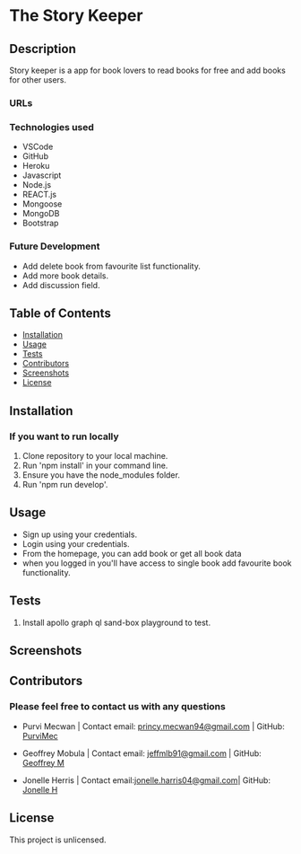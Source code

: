 # The Story Keeper
## Description
Story keeper is a app for book lovers to read books for free and add books for other users. 

### URLs

### Technologies used
* VSCode
* GitHub
* Heroku
* Javascript
* Node.js
* REACT.js
* Mongoose
* MongoDB
* Bootstrap

### Future Development
* Add delete book from favourite list functionality.
* Add more book details.
* Add discussion field.

## Table of Contents
* [Installation](#installation)
* [Usage](#usage)
* [Tests](#tests)
* [Contributors](#contributors)
* [Screenshots](#screenshots)
* [License](#license)

## Installation
### If you want to run locally
1. Clone repository to your local machine.
2. Run 'npm install' in your command line.  
3. Ensure you have the node_modules folder.
4. Run 'npm run develop'.

## Usage
* Sign up using your credentials.
* Login using your credentials. 
* From the homepage, you can add book or get all book data
* when you logged in you'll have access to single book add favourite book functionality.

## Tests
1. Install apollo graph ql sand-box playground to test.

## Screenshots


## Contributors
### Please feel free to contact us with any questions
* Purvi Mecwan | 
  Contact email: princy.mecwan94@gmail.com |
  GitHub: [PurviMec](https://github.com/PurviMec) 
  
* Geoffrey Mobula | 
  Contact email: jeffmlb91@gmail.com |
  GitHub: [Geoffrey M](https://github.com/jeffmlb91)
  
* Jonelle Herris | 
  Contact email:jonelle.harris04@gmail.com|
  GitHub: [Jonelle H](https://github.com/JonelleH430)

## License
This project is unlicensed.
